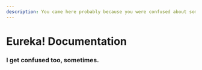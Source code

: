 ```yaml
---
description: You came here probably because you were confused about something.
---
```


# Eureka! Documentation

### I get confused too, sometimes.

#### 

